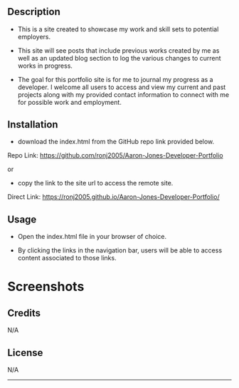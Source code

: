 # <Personal Developer Portfolio>

## Description

- This is a site created to showcase my work and skill sets to potential employers.

- This site will see posts that include previous works created by me as well as an updated blog section to log the various changes to current works in progress.

- The goal for this portfolio site is for me to journal my progress as a developer. I welcome all users to access and view my current and past projects along with my provided contact information to connect with me for possible work and employment.

## Installation

- download the index.html from the GitHub repo link provided below.

Repo Link: https://github.com/ronj2005/Aaron-Jones-Developer-Portfolio

or

- copy the link to the site url to access the remote site.

Direct Link: https://ronj2005.github.io/Aaron-Jones-Developer-Portfolio/

## Usage
- Open the index.html file in your browser of choice.

- By clicking the links in the navigation bar, users will be able to access content associated to those links.

# Screenshots

## Credits
 N/A

## License
N/A

---